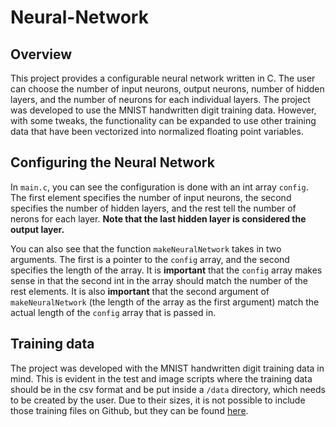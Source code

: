 # Neural-Network
## Overview
This project provides a configurable neural network written in C. The user can choose the number of input neurons, output neurons, number of hidden layers, and the number of neurons for each individual layers. The project was developed to use the MNIST handwritten digit training data. However, with some tweaks, the functionality can be expanded to use other training data that have been vectorized into normalized floating point variables.

## Configuring the Neural Network
In `main.c`, you can see the configuration is done with an int array `config`. The first element specifies the number of input neurons, the second specifies the number of hidden layers, and the rest tell the number of nerons for each layer. **Note that the last hidden layer is considered the output layer.**

You can also see that the function `makeNeuralNetwork` takes in two arguments. The first is a pointer to the `config` array, and the second specifies the length of the array. 
It is **important** that the `config` array makes sense in that the second int in the array should match the number of the rest elements. It is also **important** that the second argument of `makeNeuralNetwork` (the length of the array as the first argument) match the actual length of the `config` array that is passed in.

## Training data
The project was developed with the MNIST handwritten digit training data in mind. This is evident in the test and image scripts where the training data should be in the csv format and be put inside a `/data` directory, which needs to be created by the user. Due to their sizes, it is not possible to include those training files on Github, but they can be found [here](https://www.kaggle.com/datasets/oddrationale/mnist-in-csv).
